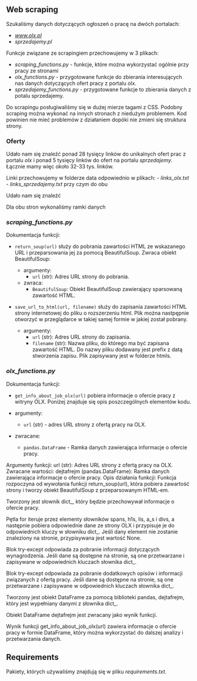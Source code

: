 

## Web scraping
Szukaliśmy danych dotyczących ogłoszeń o pracę na dwóch portalach:
- *www.olx.pl*
- *sprzedajemy.pl*

Funkcje związane ze scrapingiem przechowujemy w 3 plikach:

- *scraping_functions.py* - funkcje, które można wykorzystać ogólnie przy pracy ze stronami
- *olx_functions.py* - przygotowane funkcje do zbierania interesujących nas danych dotyczących ofert pracy z portalu olx.
- *sprzedajemy_functions.py* - przygotowane funkcje to zbierania danych z potalu sprzedajemy.

Do scrapingu posługiwaliśmy się w dużej mierze tagami z CSS. Podobny scraping można wykonać na innych stronach z niedużym problemem. Kod powinien nie mieć problemów z działaniem dopóki nie zmieni się struktura strony.


### Oferty
Udało nam się znaleźć ponad 28 tysięcy linków do unikalnych ofert prac z portalu *olx* i ponad 5 tysięcy linków do ofert na portalu *sprzedajemy*. Łącznie mamy więc około 32-33 tys. linków.

Linki przechowujemy w folderze data odpowiednio w plikach:
    - *links_olx.txt*
    - *links_sprzedajemy.txt*
przy czym do obu  

Udało nam się znaleźć 

Dla obu stron wykonaliśmy ramki danych 

### *scraping_functions.py*
Dokumentacja funkcji:

-  `return_soup(url)` służy do pobrania zawartości HTML ze wskazanego URL i przeparsowania jej za pomocą BeautifulSoup. Zwraca obiekt BeautifulSoup:
    - argumenty:
        - `url` (str): Adres URL strony do pobrania.
    - zwraca:
        - `BeautifulSoup`: Obiekt BeautifulSoup zawierający sparsowaną zawartość HTML.

- `save_url_to_html(url, filename)` służy do zapisania zawartości HTML strony internetowej do pliku o rozszerzeniu html. Plik można nastpępnie otworzyć w przeglądarce w takiej samej formie w jakiej został pobrany.

    - argumenty:
        - `url` (str): Adres URL strony do zapisania.
        - `filename` (str): Nazwa pliku, do którego ma być zapisana zawartość HTML. Do nazwy pliku dodawany jest prefix z datą stworzenia zapisu. Plik zapisywany jest w folderze htmls. 

### *olx_functions.py*
Dokumentacja funkcji:


- `get_info_about_job_olx(url)` pobiera informacje o ofercie pracy z witryny OLX. Poniżej znajduje się opis poszczególnych elementów kodu.

- argumenty:
    - `url` (str) - adres URL strony z ofertą pracy na OLX.
- zwracane:
    - `pandas.DataFrame` - Ramka danych zawierająca informacje o ofercie pracy. 



Argumenty funkcji:
url (str): Adres URL strony z ofertą pracy na OLX.
Zwracane wartości:
dejtafrejm (pandas.DataFrame): Ramka danych zawierająca informacje o ofercie pracy.
Opis działania funkcji:
Funkcja rozpoczyna od wywołania funkcji return_soup(url), która pobiera zawartość strony i tworzy obiekt BeautifulSoup z przeparsowanym HTML-em.

Tworzony jest słownik dict_, który będzie przechowywał informacje o ofercie pracy.

Pętla for iteruje przez elementy słowników spans, h1s, lis, a_s i divs, a następnie pobiera odpowiednie dane ze strony OLX i przypisuje je do odpowiednich kluczy w słowniku dict_. Jeśli dany element nie zostanie znaleziony na stronie, przypisywana jest wartość None.

Blok try-except odpowiada za pobranie informacji dotyczących wynagrodzenia. Jeśli dane są dostępne na stronie, są one przetwarzane i zapisywane w odpowiednich kluczach słownika dict_.

Blok try-except odpowiada za pobranie dodatkowych opisów i informacji związanych z ofertą pracy. Jeśli dane są dostępne na stronie, są one przetwarzane i zapisywane w odpowiednich kluczach słownika dict_.

Tworzony jest obiekt DataFrame za pomocą biblioteki pandas, dejtafrejm, który jest wypełniany danymi z słownika dict_.

Obiekt DataFrame dejtafrejm jest zwracany jako wynik funkcji.

Wynik funkcji get_info_about_job_olx(url) zawiera informacje o ofercie pracy w formie DataFrame, który można wykorzystać do dalszej analizy i przetwarzania danych.




## Requirements
Pakiety, których używaliśmy znajdują się w pliku *requirements.txt*.


